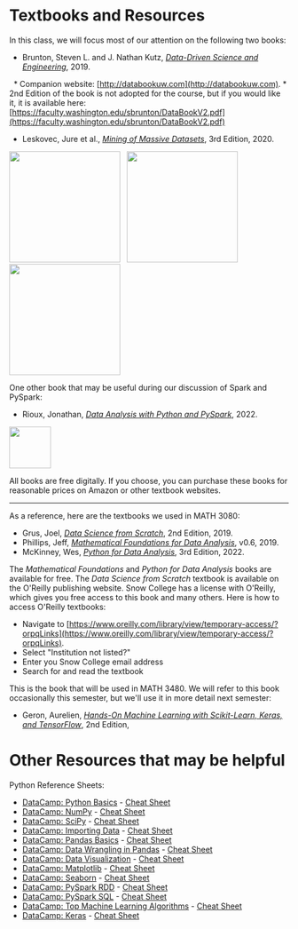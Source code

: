 # Textbooks and Resources
In this class, we will focus most of our attention on the following two books:
* Brunton, Steven L. and J. Nathan Kutz, [*Data-Driven Science and Engineering*](http://databookuw.com/databook.pdf), 2019.

    * Companion website: [http://databookuw.com](http://databookuw.com).
    * 2nd Edition of the book is not adopted for the course, but if you would like it, it is available here: [https://faculty.washington.edu/sbrunton/DataBookV2.pdf](https://faculty.washington.edu/sbrunton/DataBookV2.pdf)
* Leskovec, Jure et al., [*Mining of Massive Datasets*](http://www.mmds.org/), 3rd Edition, 2020.

<a href="http://www.mmds.org/"><img src="https://m.media-amazon.com/images/I/61esnXkNFvL.jpg" width=200></a>&nbsp;&nbsp;&nbsp;<a href="http://databookuw.com/databook.pdf"><img src="http://www.databookuw.com/files/stacks-image-5bffc53-882x1200.png" width=200></a>&nbsp;&nbsp;&nbsp;<a href="https://faculty.washington.edu/sbrunton/DataBookV2.pdf"><img src="https://m.media-amazon.com/images/I/51l55yq9w4L._SY466_.jpg" width=200></a>

One other book that may be useful during our discussion of Spark and PySpark:
* Rioux, Jonathan, [*Data Analysis with Python and PySpark*](https://learning.oreilly.com/library/view/data-analysis-with/9781617297205/), 2022.

<a href="https://learning.oreilly.com/library/view/data-analysis-with/9781617297205/"><img src="https://learning.oreilly.com/covers/urn:orm:book:9781617297205/400w/" width=75></a>

All books are free digitally. If you choose, you can purchase these books for reasonable prices on Amazon or other textbook websites.

-----
As a reference, here are the textbooks we used in MATH 3080:
* Grus, Joel, [*Data Science from Scratch*](https://learning.oreilly.com/library/view/data-science-from/9781492041122/), 2nd Edition, 2019.
* Phillips, Jeff, [*Mathematical Foundations for Data Analysis*](https://mathfordata.github.io/), v0.6, 2019.
* McKinney, Wes, [*Python for Data Analysis*](https://wesmckinney.com/book/), 3rd Edition, 2022.

The *Mathematical Foundations* and *Python for Data Analysis* books are available for free. The *Data Science from Scratch* textbook is available on the O'Reilly publishing website. Snow College has a license with O'Reilly, which gives you free access to this book and many others. Here is how to access O'Reilly textbooks:
* Navigate to [https://www.oreilly.com/library/view/temporary-access/?orpqLinks](https://www.oreilly.com/library/view/temporary-access/?orpqLinks).
* Select "Institution not listed?"
* Enter you Snow College email address
* Search for and read the textbook

This is the book that will be used in MATH 3480. We will refer to this book occasionally this semester, but we'll use it in more detail next semester:

* Geron, Aurelien, [*Hands-On Machine Learning with Scikit-Learn, Keras, and TensorFlow*](https://learning.oreilly.com/library/view/hands-on-machine-learning/9781492032632/), 2nd Edition, 

# Other Resources that may be helpful

Python Reference Sheets:
* [DataCamp: Python Basics](https://www.datacamp.com/cheat-sheet/python-for-data-science-a-cheat-sheet-for-beginners) - [Cheat Sheet](http://datacamp-community-prod.s3.amazonaws.com/0eff0330-e87d-4c34-88d5-73e80cb955f2)
* [DataCamp: NumPy](https://www.datacamp.com/cheat-sheet/numpy-cheat-sheet-data-analysis-in-python) - [Cheat Sheet](http://datacamp-community-prod.s3.amazonaws.com/ba1fe95a-8b70-4d2f-95b0-bc954e9071b0)
* [DataCamp: SciPy](https://www.datacamp.com/cheat-sheet/scipy-cheat-sheet-linear-algebra-in-python) - [Cheat Sheet](http://datacamp-community-prod.s3.amazonaws.com/dfdb6d58-e044-4b38-bab3-5de0b825909b)
* [DataCamp: Importing Data](https://www.datacamp.com/cheat-sheet/importing-data-in-python-cheat-sheet) - [Cheat Sheet](http://datacamp-community-prod.s3.amazonaws.com/72e88aa1-b4f2-4658-9d86-15becf8263df)
* [DataCamp: Pandas Basics](https://www.datacamp.com/cheat-sheet/pandas-cheat-sheet-for-data-science-in-python) - [Cheat Sheet](http://datacamp-community-prod.s3.amazonaws.com/f04456d7-8e61-482f-9cc9-da6f7f25fc9b)
* [DataCamp: Data Wrangling in Pandas](https://www.datacamp.com/cheat-sheet/pandas-cheat-sheet-data-wrangling-in-python) - [Cheat Sheet](http://datacamp-community-prod.s3.amazonaws.com/d4efb29b-f9c6-4f1c-8c98-6f568d88b48f)
* [DataCamp: Data Visualization](https://www.datacamp.com/cheat-sheet/data-viz-cheat-sheet) - [Cheat Sheet](https://s3.amazonaws.com/assets.datacamp.com/email/other/Data+Visualizations+-+DataCamp.pdf)
* [DataCamp: Matplotlib](https://www.datacamp.com/cheat-sheet/matplotlib-cheat-sheet-plotting-in-python) - [Cheat Sheet](http://datacamp-community-prod.s3.amazonaws.com/e1a8f39d-71ad-4d13-9a6b-618fe1b8c9e9)
* [DataCamp: Seaborn](https://www.datacamp.com/cheat-sheet/python-seaborn-cheat-sheet) - [Cheat Sheet](http://datacamp-community-prod.s3.amazonaws.com/263130e2-2c92-4348-a356-9ed9b5034247)
* [DataCamp: PySpark RDD](https://www.datacamp.com/cheat-sheet/pyspark-cheat-sheet-spark-in-python) - [Cheat Sheet](http://datacamp-community-prod.s3.amazonaws.com/acfa4325-1d43-4542-8ce4-bea2d287db10)
* [DataCamp: PySpark SQL](https://www.datacamp.com/cheat-sheet/pyspark-cheat-sheet-spark-dataframes-in-python) - [Cheat Sheet](https://www.datacamp.com/cheat-sheet/pyspark-cheat-sheet-spark-dataframes-in-python)
* [DataCamp: Top Machine Learning Algorithms](https://www.datacamp.com/cheat-sheet/machine-learning-cheat-sheet) - [Cheat Sheet](https://s3.amazonaws.com/assets.datacamp.com/email/other/ML+Cheat+Sheet_2.pdf)
* [DataCamp: Keras](https://www.datacamp.com/cheat-sheet/keras-cheat-sheet-neural-networks-in-python) - [Cheat Sheet](https://res.cloudinary.com/dyd911kmh/image/upload/v1660903348/Keras_Cheat_Sheet_gssmi8.pdf)
